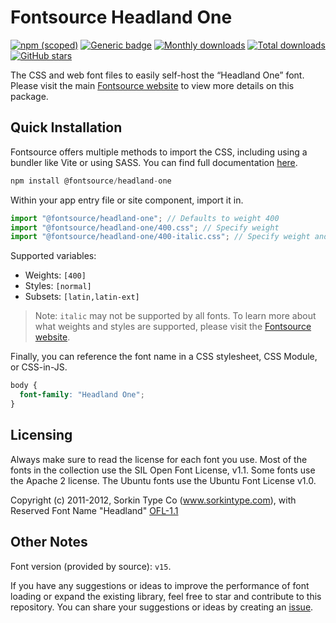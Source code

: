 # Fontsource Headland One

[![npm (scoped)](https://img.shields.io/npm/v/@fontsource/headland-one?color=brightgreen)](https://www.npmjs.com/package/@fontsource/headland-one) [![Generic badge](https://img.shields.io/badge/fontsource-passing-brightgreen)](https://github.com/fontsource/fontsource) [![Monthly downloads](https://badgen.net/npm/dm/@fontsource/headland-one)](https://github.com/fontsource/fontsource) [![Total downloads](https://badgen.net/npm/dt/@fontsource/headland-one)](https://github.com/fontsource/fontsource) [![GitHub stars](https://img.shields.io/github/stars/fontsource/fontsource.svg?style=social&label=Star)](https://github.com/fontsource/fontsource/stargazers)

The CSS and web font files to easily self-host the “Headland One” font. Please visit the main [Fontsource website](https://fontsource.org/fonts/headland-one) to view more details on this package.

## Quick Installation

Fontsource offers multiple methods to import the CSS, including using a bundler like Vite or using SASS. You can find full documentation [here](https://fontsource.org/docs/getting-started/introduction).

```javascript
npm install @fontsource/headland-one
```

Within your app entry file or site component, import it in.

```javascript
import "@fontsource/headland-one"; // Defaults to weight 400
import "@fontsource/headland-one/400.css"; // Specify weight
import "@fontsource/headland-one/400-italic.css"; // Specify weight and style
```

Supported variables:
- Weights: `[400]`
- Styles: `[normal]`
- Subsets: `[latin,latin-ext]`

> Note: `italic` may not be supported by all fonts. To learn more about what weights and styles are supported, please visit the [Fontsource website](https://fontsource.org/fonts/headland-one).

Finally, you can reference the font name in a CSS stylesheet, CSS Module, or CSS-in-JS.

```css
body {
  font-family: "Headland One";
}
```

## Licensing
Always make sure to read the license for each font you use. Most of the fonts in the collection use the SIL Open Font License, v1.1. Some fonts use the Apache 2 license. The Ubuntu fonts use the Ubuntu Font License v1.0.

Copyright (c) 2011-2012, Sorkin Type Co (www.sorkintype.com), with Reserved Font Name "Headland"
[OFL-1.1](http://scripts.sil.org/OFL)

## Other Notes
Font version (provided by source): `v15`.

If you have any suggestions or ideas to improve the performance of font loading or expand the existing library, feel free to star and contribute to this repository. You can share your suggestions or ideas by creating an [issue](https://github.com/fontsource/fontsource/issues).